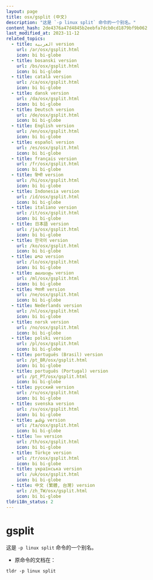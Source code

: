 ```yaml
---
layout: page
title: osx/gsplit (中文)
description: "这是 `-p linux split` 命令的一个别名。"
content_hash: 2de4376a47d4845b2eebfa7dcb0cd1879bf9b062
last_modified_at: 2023-11-12
related_topics:
  - title: العربية version
    url: /ar/osx/gsplit.html
    icon: bi bi-globe
  - title: bosanski version
    url: /bs/osx/gsplit.html
    icon: bi bi-globe
  - title: català version
    url: /ca/osx/gsplit.html
    icon: bi bi-globe
  - title: dansk version
    url: /da/osx/gsplit.html
    icon: bi bi-globe
  - title: Deutsch version
    url: /de/osx/gsplit.html
    icon: bi bi-globe
  - title: English version
    url: /en/osx/gsplit.html
    icon: bi bi-globe
  - title: español version
    url: /es/osx/gsplit.html
    icon: bi bi-globe
  - title: français version
    url: /fr/osx/gsplit.html
    icon: bi bi-globe
  - title: हिन्दी version
    url: /hi/osx/gsplit.html
    icon: bi bi-globe
  - title: Indonesia version
    url: /id/osx/gsplit.html
    icon: bi bi-globe
  - title: italiano version
    url: /it/osx/gsplit.html
    icon: bi bi-globe
  - title: 日本語 version
    url: /ja/osx/gsplit.html
    icon: bi bi-globe
  - title: 한국어 version
    url: /ko/osx/gsplit.html
    icon: bi bi-globe
  - title: ລາວ version
    url: /lo/osx/gsplit.html
    icon: bi bi-globe
  - title: മലയാളം version
    url: /ml/osx/gsplit.html
    icon: bi bi-globe
  - title: नेपाली version
    url: /ne/osx/gsplit.html
    icon: bi bi-globe
  - title: Nederlands version
    url: /nl/osx/gsplit.html
    icon: bi bi-globe
  - title: norsk version
    url: /no/osx/gsplit.html
    icon: bi bi-globe
  - title: polski version
    url: /pl/osx/gsplit.html
    icon: bi bi-globe
  - title: português (Brasil) version
    url: /pt_BR/osx/gsplit.html
    icon: bi bi-globe
  - title: português (Portugal) version
    url: /pt_PT/osx/gsplit.html
    icon: bi bi-globe
  - title: русский version
    url: /ru/osx/gsplit.html
    icon: bi bi-globe
  - title: svenska version
    url: /sv/osx/gsplit.html
    icon: bi bi-globe
  - title: தமிழ் version
    url: /ta/osx/gsplit.html
    icon: bi bi-globe
  - title: ไทย version
    url: /th/osx/gsplit.html
    icon: bi bi-globe
  - title: Türkçe version
    url: /tr/osx/gsplit.html
    icon: bi bi-globe
  - title: українська version
    url: /uk/osx/gsplit.html
    icon: bi bi-globe
  - title: 中文 (繁體, 台灣) version
    url: /zh_TW/osx/gsplit.html
    icon: bi bi-globe
tldri18n_status: 2
---
```

# gsplit

这是 `-p linux split` 命令的一个别名。

- 原命令的文档在：

`tldr -p linux split`
